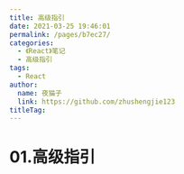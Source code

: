 ```yaml
---
title: 高级指引
date: 2021-03-25 19:46:01
permalink: /pages/b7ec27/
categories: 
  - 《React》笔记
  - 高级指引
tags: 
  - React
author: 
  name: 夜猫子
  link: https://github.com/zhushengjie123
titleTag: 
---
```

# 01.高级指引
